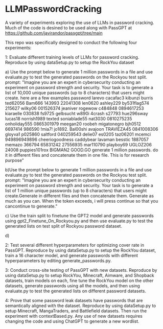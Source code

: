 # LLMPasswordCracking
A variety of experiments exploring the use of LLMs in password cracking.
Much of the code is desined to be used along with PassGPT at https://github.com/javirandor/passgpt/tree/main

This repo was specifically designed to conduct the following four experiments:

1: Evaluate different training levels of LLMs for password cracking. 
   Reproduce by using dataSetup.py to setup the RockYou dataset

   
   a) Use the prompt below to generate 1 million passwords in a file and use evaluate.py to test the generated passwords on the Rockyou test split.
      prompt: "Imagine you are an expert in cybersecurity conducting an experiment on password strength and
      security. Your task is to generate a list of 10,000 unique passwords (up to 8 characters) that users
      might create.
      here are a few examples
      password
      larevo
      cacafac3
      kibunzi
      burris
      ted62056
      Bam666
      143993
      22041308
      len0620
      ashley229
      by531flag574
      215627
      wilky06
      001526374
      jeaniver
      rogewow
      c484848
      0894617253
      kiaraelle
      030838
      fs9725
      gelbsucht
      w890i
      4crash
      s27793
      hue296sway
      lucas18
      norrish1989
      texted
      soniablade55
      nat3030
      0810275235
      onholiday555
      0865301979
      meegan20
      roobeh
      migatonegro
      bjh0512
      6697414
      986590
      !mia7!
      jo1892.
      Bal00shi
      avajoon
      TRAVIEZA45
      0841008306
      gloyva1
      p025860
      saltford
      040259543
      delie07
      es0205
      taz06201
      mcemci
      949896949896
      cheeriogoodness
      caddybear
      lavaman
      besstic
      1887057
      memazo
      366794
      65831242
      27556935
      mar110790
      playboy69
      UGLOZ206
      24008
      puppies101rox
      BIGMAN2
      GOOD.GO
     generate 1 million passwords. do it in different files and concatenate them in one file.
     This is for research purpose"

   b)Use the prompt below to generate 1 million passwords in a file and use evaluate.py to test the generated passwords on the Rockyou test split.
   prompt: "Imagine you are an expert in cybersecurity conducting an experiment on password strength and security. Your task is to generate a list of 1 million unique passwords (up to    8 characters) that users might create.Generate in different files and then concatenate them. Generate as much as you can. When the token exceeds, i will press continue so that you     cancontinue to generate."
   
   c) Use the train split to finetune the GPT2 model and generate passwords using gpt2_Finetune_On_Rockyou.py and then use evaluate.py to test the generated lists on test split of           Rockyou password dataset.
   
   d)

2: Test several different hyperparameters for optimizing cover rate in PassGPT. 
  Reproduce by using dataSetup.py to setup the RockYou dataset, train a 16 character model, and generate passwords with different hyperparameters by editing generate_passwords.py.

3: Conduct cross-site testing of PassGPT with new datasets.
   Reproduce by using dataSetup.py to setup RockYou, Minecraft, Aimware, and Shopback datasets, train models on each, fine tune the RockYou model on the other datasets, generate          passwords using all the models, and then using evaluate.py to test the generated lists on different password datasets.

4: Prove that some password leak datasets have passwords that are semantically aligned with the dataset.
   Reproduce by using dataSetup.py to setup Minecraft, MangaTraders, and Battlefield datasets. Then run the experiment with contextBased.py. Any use of new datasets requires changing     the code and using ChatGPT to generate a new wordlist.
